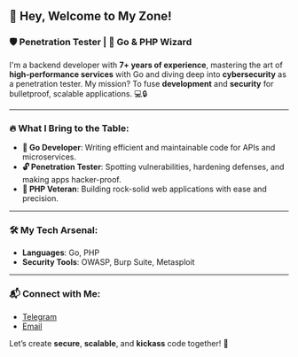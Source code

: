 ## 👋 Hey, Welcome to My Zone!

### 🛡️ Penetration Tester | 🐹 Go & PHP Wizard

I'm a backend developer with **7+ years of experience**, mastering the art of **high-performance services** with Go and diving deep into **cybersecurity** as a penetration tester. My mission? To fuse **development** and **security** for bulletproof, scalable applications. 💻🔒

---

### 🔥 What I Bring to the Table:

- **🚀 Go Developer**: Writing efficient and maintainable code for APIs and microservices.  
- **🔓 Penetration Tester**: Spotting vulnerabilities, hardening defenses, and making apps hacker-proof.  
- **🐘 PHP Veteran**: Building rock-solid web applications with ease and precision.  

---

### 🛠️ My Tech Arsenal:

- **Languages**: Go, PHP  
- **Security Tools**: OWASP, Burp Suite, Metasploit  

---

### 📬 Connect with Me:

- [Telegram](https://t.me/cr4sec)  
- [Email](mailto:cr4sec@gmail.com)  

Let’s create **secure**, **scalable**, and **kickass** code together! 🤘  
